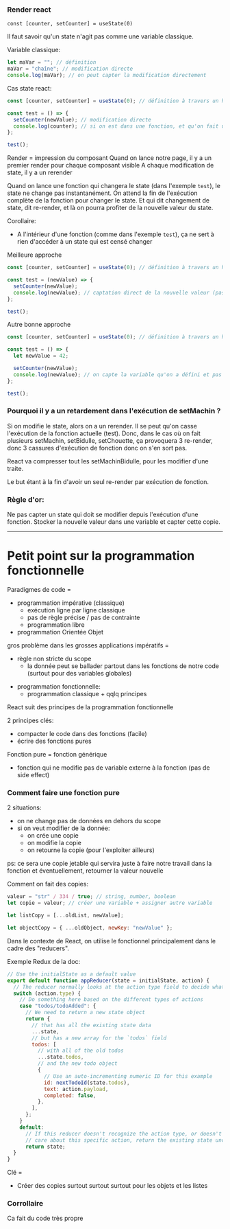 ### Render react

`const [counter, setCounter] = useState(0)`

Il faut savoir qu'un state n'agit pas comme une variable classique.

Variable classique:

```js
let maVar = ""; // définition
maVar = "chaîne"; // modification directe
console.log(maVar); // on peut capter la modification directement
```

Cas state react:

```js
const [counter, setCounter] = useState(0); // définition à travers un hook

const test = () => {
  setCounter(newValue); // modification directe
  console.log(counter); // si on est dans une fonction, et qu'on fait un console.log
};

test();
```

Render = impression du composant
Quand on lance notre page, il y a un premier render pour chaque composant visible
A chaque modification de state, il y a un rerender

Quand on lance une fonction qui changera le state (dans l'exemple `test`), le state ne change pas instantanément. On attend la fin de l'exécution complète de la fonction pour changer le state.
Et qui dit changement de state, dit re-render, et là on pourra profiter de la nouvelle valeur du state.

Corollaire:

- A l'intérieur d'une fonction (comme dans l'exemple `test`), ça ne sert à rien d'accéder à un state qui est censé changer

Meilleure approche

```js
const [counter, setCounter] = useState(0); // définition à travers un hook

const test = (newValue) => {
  setCounter(newValue);
  console.log(newValue); // captation direct de la nouvelle valeur (pas du state)
};

test();
```

Autre bonne approche

```js
const [counter, setCounter] = useState(0); // définition à travers un hook

const test = () => {
  let newValue = 42;

  setCounter(newValue);
  console.log(newValue); // on capte la variable qu'on a défini et pas le state directement
};

test();
```

### Pourquoi il y a un retardement dans l'exécution de setMachin ?

Si on modifie le state, alors on a un rerender.
Il se peut qu'on casse l'exécution de la fonction actuelle (test).
Donc, dans le cas où on fait plusieurs setMachin, setBidulle, setChouette, ça provoquera 3 re-render, donc 3 cassures d'exécution de fonction donc on s'en sort pas.

React va compresser tout les setMachinBidulle, pour les modifier d'une traite.

Le but étant à la fin d'avoir un seul re-render par exécution de fonction.

### Règle d'or:

Ne pas capter un state qui doit se modifier depuis l'exécution d'une fonction.
Stocker la nouvelle valeur dans une variable et capter cette copie.

---

# Petit point sur la programmation fonctionnelle

Paradigmes de code =

- programmation impérative (classique)
  - exécution ligne par ligne classique
  - pas de règle précise / pas de contrainte
  - programmation libre
- programmation Orientée Objet

gros problème dans les grosses applications impératifs =

- règle non stricte du scope
  - la donnée peut se ballader partout dans les fonctions de notre code (surtout pour des variables globales)

* programmation fonctionnelle:
  - programmation classique + qqlq principes

React suit des principes de la programmation fonctionnelle

2 principes clés:

- compacter le code dans des fonctions (facile)
- écrire des fonctions pures

Fonction pure = fonction générique

- fonction qui ne modifie pas de variable externe à la fonction (pas de side effect)

### Comment faire une fonction pure

2 situations:

- on ne change pas de données en dehors du scope
- si on veut modifier de la donnée:
  - on crée une copie
  - on modifie la copie
  - on retourne la copie (pour l'exploiter ailleurs)

ps: ce sera une copie jetable qui servira juste à faire notre travail dans la fonction et éventuellement, retourner la valeur nouvelle

Comment on fait des copies:

```js
valeur = "str" / 334 / true; // string, number, boolean
let copie = valeur; // créer une variable + assigner autre variable

let listCopy = [...oldList, newValue];

let objectCopy = { ...oldObject, newKey: "newValue" };
```

Dans le contexte de React, on utilise le fonctionnel principalement dans le cadre des "reducers".

Exemple Redux de la doc:

```js
// Use the initialState as a default value
export default function appReducer(state = initialState, action) {
  // The reducer normally looks at the action type field to decide what happens
  switch (action.type) {
    // Do something here based on the different types of actions
    case "todos/todoAdded": {
      // We need to return a new state object
      return {
        // that has all the existing state data
        ...state,
        // but has a new array for the `todos` field
        todos: [
          // with all of the old todos
          ...state.todos,
          // and the new todo object
          {
            // Use an auto-incrementing numeric ID for this example
            id: nextTodoId(state.todos),
            text: action.payload,
            completed: false,
          },
        ],
      };
    }
    default:
      // If this reducer doesn't recognize the action type, or doesn't
      // care about this specific action, return the existing state unchanged
      return state;
  }
}
```

Clé =

- Créer des copies surtout surtout surtout pour les objets et les listes

### Corrollaire

Ca fait du code très propre
